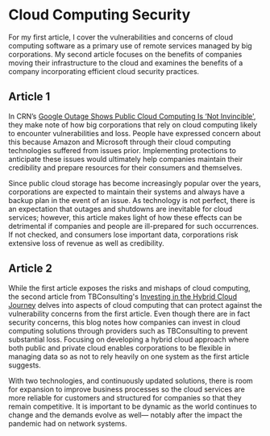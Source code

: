 # Cloud Computing Security 
For my first article, I cover the vulnerabilities and concerns of cloud computing software as a primary use of remote services managed by big corporations. My second article focuses on the benefits of companies moving their infrastructure to the cloud and examines the benefits of a company incorporating efficient cloud security practices. 

## Article 1 
In CRN’s [Google Outage Shows Public Cloud Computing Is ‘Not Invincible'](https://www.crn.com/news/cloud/google-outage-shows-public-cloud-computing-is-not-invincible-?itc=refresh), they make note of how big corporations that rely on cloud computing likely to encounter vulnerabilities and loss. People have expressed concern about this because Amazon and Microsoft through their cloud computing technologies suffered from issues prior. Implementing protections to anticipate these issues would ultimately help companies maintain their credibility and prepare resources for their consumers and themselves.

Since public cloud storage has become increasingly popular over the years, corporations are expected to maintain their systems and always have a backup plan in the event of an issue. As technology is not perfect, there is an expectation that outages and shutdowns are inevitable for cloud services; however, this article makes light of how these effects can be detrimental if companies and people are ill-prepared for such occurrences. If not checked, and consumers lose important data, corporations risk extensive loss of revenue as well as credibility. 

## Article 2 
While the first article exposes the risks and mishaps of cloud computing, the second article from TBConsulting's [Investing in the Hybrid Cloud Journey](https://blog.tbconsulting.com/investing-in-the-hybrid-cloud-journey) delves into aspects of cloud computing that can protect against the vulnerability concerns from the first article. Even though there are in fact security concerns, this blog notes how companies can invest in cloud computing solutions through providers such as TBConsulting to prevent substantial loss. Focusing on developing a hybrid cloud approach where both public and private cloud enables corporations to be flexible in managing data so as not to rely heavily on one system as the first article suggests. 

With two technologies, and continuously updated solutions, there is room for expansion to improve business processes so the cloud services are more reliable for customers and structured for companies so that they remain competitive. It is important to be dynamic as the world continues to change and the demands evolve as well— notably after the impact the pandemic had on network systems.
